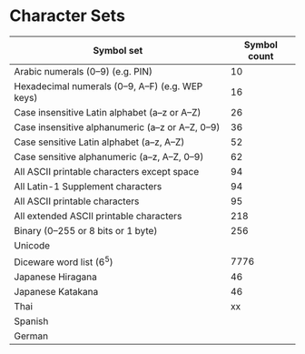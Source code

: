# Character Sets

| Symbol set                                      | Symbol count |
|-----|----|
| Arabic numerals (0–9) (e.g. PIN)                |   10 |
| Hexadecimal numerals (0–9, A–F) (e.g. WEP keys) |   16 |
| Case insensitive Latin alphabet (a–z or A–Z)    |   26 |
| Case insensitive alphanumeric (a–z or A–Z, 0–9) |   36 |
| Case sensitive Latin alphabet (a–z, A–Z)        |   52 |
| Case sensitive alphanumeric (a–z, A–Z, 0–9)     |   62 |
| All ASCII printable characters except space     |   94 |
| All Latin-1 Supplement characters               |   94 |
| All ASCII printable characters                  |   95 |
| All extended ASCII printable characters         |  218 |
| Binary (0–255 or 8 bits or 1 byte)              |  256 |
| Unicode  |  |
| Diceware word list  (6<sup>5</sup>)             | 7776 |
| Japanese Hiragana                               |   46 |
| Japanese Katakana                               |   46 |
| Thai                                            |   xx |
| Spanish |  |
| German  |  |
